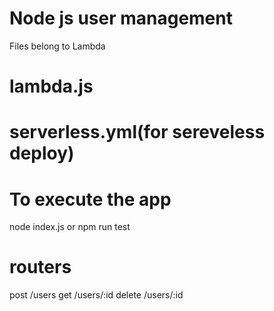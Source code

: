# Node js user management
Files belong to  Lambda
# lambda.js
# serverless.yml(for sereveless deploy)

# To execute the app
node index.js or npm run test 

# routers
post /users
get /users/:id
delete /users/:id
